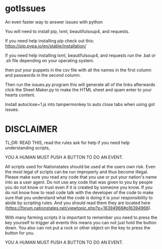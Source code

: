# gotIssues
An even faster way to answer issues with python

You will need to install pip, lxml, beautifulsoup4, and requests.

If you need help installing pip check out this: https://pip.pypa.io/en/stable/installation/

If you need help installing lxml, beautifulsoup4, and requests run the .bat or .sh file depending on your operating system. 

then put your puppets in the csv file with all the names in the first column and passwords in the second column. 

Then run the issues.py program this will generate all of the links
afterwards click the Sheet Maker.py to make the HTML sheet and spam enter to your hearts content. 


Install autoclose=1.js into tampermonkey to auto close tabs when using got issues.
# DISCLAIMER 
TL;DR: READ THIS, read the rules ask for help if you need help understanding scripts, 

YOU A HUMAN MUST PUSH A BUTTON TO DO AN EVENT. 

All scripts used for Nationstates should be used at the users own risk. Even the most legal of scripts can be run improperly and thus become illegal. Please make sure you read any code that you use or put your nation's name into as a user agent. Do not use any code that was given to you by people you do not know or trust even if it is created by someone you know. If you do not know how to read code talk with the developer of the code to make sure that you understand what the code is doing it is your responsibility to abide by scripting rules. And you should read them they are located here (https://forum.nationstates.net/viewtopic.php?p=16394966#p16394966). 

With many farming scripts it is important to remember you need to press the key yourself to trigger all events this means you can not just hold the button down. You also can not put a rock or other object on the key to press the button for you. 

YOU A HUMAN MUST PUSH A BUTTON TO DO AN EVENT.
